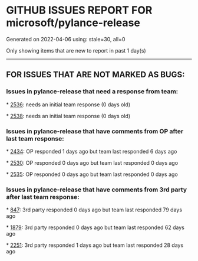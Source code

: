 
# GITHUB ISSUES REPORT FOR microsoft/pylance-release


Generated on 2022-04-06 using: stale=30, all=0


Only showing items that are new to report in past 1 day(s)


---

## FOR ISSUES THAT ARE NOT MARKED AS BUGS:


### Issues in pylance-release that need a response from team:


\* [2536](https://github.com/microsoft/pylance-release/issues/2536 "Error with serialport module Pymakr"): needs an initial team response (0 days old)

\* [2538](https://github.com/microsoft/pylance-release/issues/2538 "Autocomplete of keyword ``self`` when writing classes methods"): needs an initial team response (0 days old)

### Issues in pylance-release that have comments from OP after last team response:


\* [2434](https://github.com/microsoft/pylance-release/issues/2434 "Activating IntelliCode for Python failed."): OP responded 1 days ago but team last responded 6 days ago

\* [2530](https://github.com/microsoft/pylance-release/issues/2530 "Unreasonable CPU load (seemingly due to intense I/O)"): OP responded 0 days ago but team last responded 0 days ago

\* [2535](https://github.com/microsoft/pylance-release/issues/2535 "Remove auto-import when typing the letter d to avoid being serenaded with The Zen of Python"): OP responded 0 days ago but team last responded 0 days ago

### Issues in pylance-release that have comments from 3rd party after last team response:


\* [847](https://github.com/microsoft/pylance-release/issues/847 "Option to show expanded type instead of type alias on hover"): 3rd party responded 0 days ago but team last responded 79 days ago

\* [1879](https://github.com/microsoft/pylance-release/issues/1879 "Feature request: expand pylance to support IPython syntax (magics, etc)."): 3rd party responded 0 days ago but team last responded 62 days ago

\* [2251](https://github.com/microsoft/pylance-release/issues/2251 "Docstrings are not shown correctly"): 3rd party responded 1 days ago but team last responded 28 days ago
